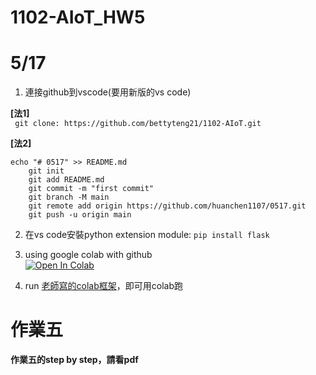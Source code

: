 # 1102-AIoT_HW5

# 5/17
1. 連接github到vscode(要用新版的vs code)

**[法1]**\
```	git clone: https://github.com/bettyteng21/1102-AIoT.git```
  

**[法2]**
```
echo "# 0517" >> README.md
	git init
	git add README.md
	git commit -m "first commit"
	git branch -M main
	git remote add origin https://github.com/huanchen1107/0517.git
	git push -u origin main
```
  
2. 在vs code安裝python extension module: ```pip install flask```
3. using google colab with github\
	[![Open In Colab](https://colab.research.google.com/assets/colab-badge.svg)](https://colab.research.google.com/github/googlecolab/colabtools/blob/master/notebooks/colab-github-demo.ipynb)

4. run [老師寫的colab框架](https://github.com/huanchen1107/AIoT_2022)，即可用colab跑

# 作業五
**作業五的step by step，請看pdf**
